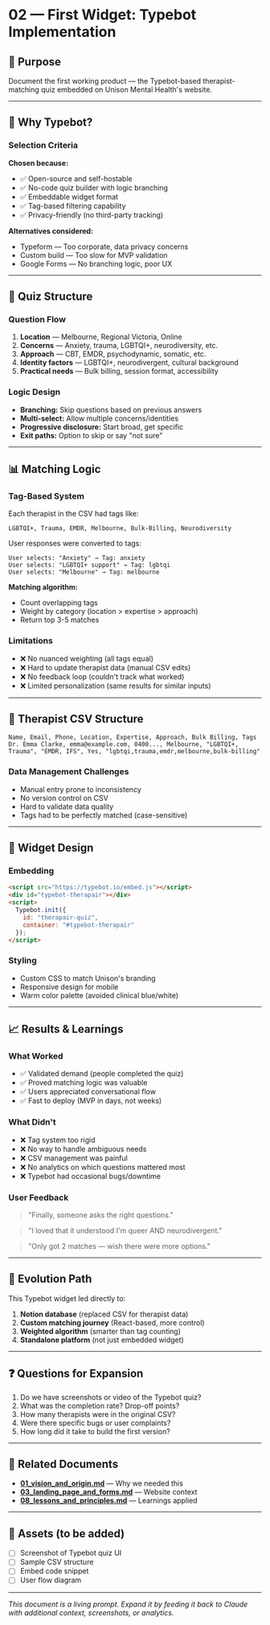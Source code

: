 # 02 — First Widget: Typebot Implementation

## 🎯 Purpose
Document the first working product — the Typebot-based therapist-matching quiz embedded on Unison Mental Health's website.

---

## 🚀 Why Typebot?

### Selection Criteria
**Chosen because:**
- ✅ Open-source and self-hostable
- ✅ No-code quiz builder with logic branching
- ✅ Embeddable widget format
- ✅ Tag-based filtering capability
- ✅ Privacy-friendly (no third-party tracking)

**Alternatives considered:**
- Typeform — Too corporate, data privacy concerns
- Custom build — Too slow for MVP validation
- Google Forms — No branching logic, poor UX

---

## 🧩 Quiz Structure

### Question Flow
1. **Location** — Melbourne, Regional Victoria, Online
2. **Concerns** — Anxiety, trauma, LGBTQI+, neurodiversity, etc.
3. **Approach** — CBT, EMDR, psychodynamic, somatic, etc.
4. **Identity factors** — LGBTQI+, neurodivergent, cultural background
5. **Practical needs** — Bulk billing, session format, accessibility

### Logic Design
- **Branching:** Skip questions based on previous answers
- **Multi-select:** Allow multiple concerns/identities
- **Progressive disclosure:** Start broad, get specific
- **Exit paths:** Option to skip or say "not sure"

---

## 📊 Matching Logic

### Tag-Based System
Each therapist in the CSV had tags like:
```
LGBTQI+, Trauma, EMDR, Melbourne, Bulk-Billing, Neurodiversity
```

User responses were converted to tags:
```
User selects: "Anxiety" → Tag: anxiety
User selects: "LGBTQI+ support" → Tag: lgbtqi
User selects: "Melbourne" → Tag: melbourne
```

**Matching algorithm:**
- Count overlapping tags
- Weight by category (location > expertise > approach)
- Return top 3-5 matches

### Limitations
- ❌ No nuanced weighting (all tags equal)
- ❌ Hard to update therapist data (manual CSV edits)
- ❌ No feedback loop (couldn't track what worked)
- ❌ Limited personalization (same results for similar inputs)

---

## 📁 Therapist CSV Structure

```csv
Name, Email, Phone, Location, Expertise, Approach, Bulk Billing, Tags
Dr. Emma Clarke, emma@example.com, 0400..., Melbourne, "LGBTQI+, Trauma", "EMDR, IFS", Yes, "lgbtqi,trauma,emdr,melbourne,bulk-billing"
```

### Data Management Challenges
- Manual entry prone to inconsistency
- No version control on CSV
- Hard to validate data quality
- Tags had to be perfectly matched (case-sensitive)

---

## 🎨 Widget Design

### Embedding
```html
<script src="https://typebot.io/embed.js"></script>
<div id="typebot-therapair"></div>
<script>
  Typebot.init({
    id: "therapair-quiz",
    container: "#typebot-therapair"
  });
</script>
```

### Styling
- Custom CSS to match Unison's branding
- Responsive design for mobile
- Warm color palette (avoided clinical blue/white)

---

## 📈 Results & Learnings

### What Worked
- ✅ Validated demand (people completed the quiz)
- ✅ Proved matching logic was valuable
- ✅ Users appreciated conversational flow
- ✅ Fast to deploy (MVP in days, not weeks)

### What Didn't
- ❌ Tag system too rigid
- ❌ No way to handle ambiguous needs
- ❌ CSV management was painful
- ❌ No analytics on which questions mattered most
- ❌ Typebot had occasional bugs/downtime

### User Feedback
> "Finally, someone asks the right questions."

> "I loved that it understood I'm queer AND neurodivergent."

> "Only got 2 matches — wish there were more options."

---

## 🔄 Evolution Path

This Typebot widget led directly to:
1. **Notion database** (replaced CSV for therapist data)
2. **Custom matching journey** (React-based, more control)
3. **Weighted algorithm** (smarter than tag counting)
4. **Standalone platform** (not just embedded widget)

---

## ❓ Questions for Expansion

1. Do we have screenshots or video of the Typebot quiz?
2. What was the completion rate? Drop-off points?
3. How many therapists were in the original CSV?
4. Were there specific bugs or user complaints?
5. How long did it take to build the first version?

---

## 🔗 Related Documents

- **[01_vision_and_origin.md](./01_vision_and_origin.md)** — Why we needed this
- **[03_landing_page_and_forms.md](./03_landing_page_and_forms.md)** — Website context
- **[08_lessons_and_principles.md](./08_lessons_and_principles.md)** — Learnings applied

---

## 📸 Assets (to be added)

- [ ] Screenshot of Typebot quiz UI
- [ ] Sample CSV structure
- [ ] Embed code snippet
- [ ] User flow diagram

---

*This document is a living prompt. Expand it by feeding it back to Claude with additional context, screenshots, or analytics.*
